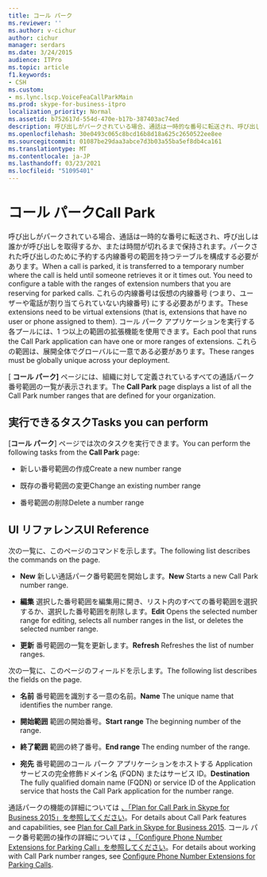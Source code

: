 ```yaml
---
title: コール パーク
ms.reviewer: ''
ms.author: v-cichur
author: cichur
manager: serdars
ms.date: 3/24/2015
audience: ITPro
ms.topic: article
f1.keywords:
- CSH
ms.custom:
- ms.lync.lscp.VoiceFeaCallParkMain
ms.prod: skype-for-business-itpro
localization_priority: Normal
ms.assetid: b752617d-554d-470e-b17b-387403ac74ed
description: 呼び出しがパークされている場合、通話は一時的な番号に転送され、呼び出しは誰かが呼び出しを取得するか、または時間が切れるまで保持されます。パークされた呼び出しのために予約する内線番号の範囲を持つテーブルを構成する必要があります。 これらの内線番号は仮想の内線番号 (つまり、ユーザーや電話が割り当てられていない内線番号) にする必要あがります。 コール パーク アプリケーションを実行する各プールには、1 つ以上の範囲の拡張機能を使用できます。 これらの範囲は、展開全体でグローバルに一意である必要があります。
ms.openlocfilehash: 30e0493c065c8bcd16b8d18a625c2650522ee8ee
ms.sourcegitcommit: 01087be29daa3abce7d3b03a55ba5ef8db4ca161
ms.translationtype: MT
ms.contentlocale: ja-JP
ms.lasthandoff: 03/23/2021
ms.locfileid: "51095401"
---
```

# <a name="call-park"></a><span data-ttu-id="ea125-106">コール パーク</span><span class="sxs-lookup"><span data-stu-id="ea125-106">Call Park</span></span>

<span data-ttu-id="ea125-107">呼び出しがパークされている場合、通話は一時的な番号に転送され、呼び出しは誰かが呼び出しを取得するか、または時間が切れるまで保持されます。パークされた呼び出しのために予約する内線番号の範囲を持つテーブルを構成する必要があります。</span><span class="sxs-lookup"><span data-stu-id="ea125-107">When a call is parked, it is transferred to a temporary number where the call is held until someone retrieves it or it times out. You need to configure a table with the ranges of extension numbers that you are reserving for parked calls.</span></span> <span data-ttu-id="ea125-108">これらの内線番号は仮想の内線番号 (つまり、ユーザーや電話が割り当てられていない内線番号) にする必要あがります。</span><span class="sxs-lookup"><span data-stu-id="ea125-108">These extensions need to be virtual extensions (that is, extensions that have no user or phone assigned to them).</span></span> <span data-ttu-id="ea125-109">コール パーク アプリケーションを実行する各プールには、1 つ以上の範囲の拡張機能を使用できます。</span><span class="sxs-lookup"><span data-stu-id="ea125-109">Each pool that runs the Call Park application can have one or more ranges of extensions.</span></span> <span data-ttu-id="ea125-110">これらの範囲は、展開全体でグローバルに一意である必要があります。</span><span class="sxs-lookup"><span data-stu-id="ea125-110">These ranges must be globally unique across your deployment.</span></span>

<span data-ttu-id="ea125-111">[ **コール パーク]** ページには、組織に対して定義されているすべての通話パーク番号範囲の一覧が表示されます。</span><span class="sxs-lookup"><span data-stu-id="ea125-111">The **Call Park** page displays a list of all the Call Park number ranges that are defined for your organization.</span></span>

## <a name="tasks-you-can-perform"></a><span data-ttu-id="ea125-112">実行できるタスク</span><span class="sxs-lookup"><span data-stu-id="ea125-112">Tasks you can perform</span></span>

<span data-ttu-id="ea125-113">[**コール パーク**] ページでは次のタスクを実行できます。</span><span class="sxs-lookup"><span data-stu-id="ea125-113">You can perform the following tasks from the **Call Park** page:</span></span>

- <span data-ttu-id="ea125-114">新しい番号範囲の作成</span><span class="sxs-lookup"><span data-stu-id="ea125-114">Create a new number range</span></span>

- <span data-ttu-id="ea125-115">既存の番号範囲の変更</span><span class="sxs-lookup"><span data-stu-id="ea125-115">Change an existing number range</span></span>

- <span data-ttu-id="ea125-116">番号範囲の削除</span><span class="sxs-lookup"><span data-stu-id="ea125-116">Delete a number range</span></span>

## <a name="ui-reference"></a><span data-ttu-id="ea125-117">UI リファレンス</span><span class="sxs-lookup"><span data-stu-id="ea125-117">UI Reference</span></span>

<span data-ttu-id="ea125-118">次の一覧に、このページのコマンドを示します。</span><span class="sxs-lookup"><span data-stu-id="ea125-118">The following list describes the commands on the page.</span></span>

- <span data-ttu-id="ea125-119">**New** 新しい通話パーク番号範囲を開始します。</span><span class="sxs-lookup"><span data-stu-id="ea125-119">**New** Starts a new Call Park number range.</span></span>

- <span data-ttu-id="ea125-120">**編集** 選択した番号範囲を編集用に開き、リスト内のすべての番号範囲を選択するか、選択した番号範囲を削除します。</span><span class="sxs-lookup"><span data-stu-id="ea125-120">**Edit** Opens the selected number range for editing, selects all number ranges in the list, or deletes the selected number range.</span></span>

- <span data-ttu-id="ea125-121">**更新** 番号範囲の一覧を更新します。</span><span class="sxs-lookup"><span data-stu-id="ea125-121">**Refresh** Refreshes the list of number ranges.</span></span>

<span data-ttu-id="ea125-122">次の一覧に、このページのフィールドを示します。</span><span class="sxs-lookup"><span data-stu-id="ea125-122">The following list describes the fields on the page.</span></span>

- <span data-ttu-id="ea125-123">**名前** 番号範囲を識別する一意の名前。</span><span class="sxs-lookup"><span data-stu-id="ea125-123">**Name** The unique name that identifies the number range.</span></span>

- <span data-ttu-id="ea125-124">**開始範囲** 範囲の開始番号。</span><span class="sxs-lookup"><span data-stu-id="ea125-124">**Start range** The beginning number of the range.</span></span>

- <span data-ttu-id="ea125-125">**終了範囲** 範囲の終了番号。</span><span class="sxs-lookup"><span data-stu-id="ea125-125">**End range** The ending number of the range.</span></span>

- <span data-ttu-id="ea125-126">**宛先** 番号範囲のコール パーク アプリケーションをホストする Application サービスの完全修飾ドメイン名 (FQDN) またはサービス ID。</span><span class="sxs-lookup"><span data-stu-id="ea125-126">**Destination** The fully qualified domain name (FQDN) or service ID of the Application service that hosts the Call Park application for the number range.</span></span>

<span data-ttu-id="ea125-127">通話パークの機能の詳細については [、「Plan for Call Park in Skype for Business 2015」を参照してください](../../plan-your-deployment/enterprise-voice-solution/call-park.md)。</span><span class="sxs-lookup"><span data-stu-id="ea125-127">For details about Call Park features and capabilities, see [Plan for Call Park in Skype for Business 2015](../../plan-your-deployment/enterprise-voice-solution/call-park.md).</span></span> <span data-ttu-id="ea125-128">コール パーク番号範囲の操作の詳細については [、「Configure Phone Number Extensions for Parking Call」を参照してください](/previous-versions/office/lync-server-2013/lync-server-2013-configure-phone-number-extensions-for-parking-calls)。</span><span class="sxs-lookup"><span data-stu-id="ea125-128">For details about working with Call Park number ranges, see [Configure Phone Number Extensions for Parking Calls](/previous-versions/office/lync-server-2013/lync-server-2013-configure-phone-number-extensions-for-parking-calls).</span></span>